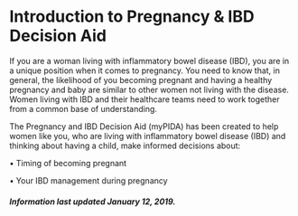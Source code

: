 <h1>Introduction to Pregnancy & IBD Decision Aid</h1>

If you are a woman living with inflammatory bowel disease (IBD), you are in a unique position when it comes to pregnancy. 
You need to know that, in general, the likelihood of you becoming pregnant and having a healthy pregnancy and baby are similar to other women not living with the disease.   
Women living with IBD and their healthcare teams need to work together from a common base of understanding. 

The Pregnancy and IBD Decision Aid (myPIDA) has been created to help women like you, who are living with inflammatory bowel disease (IBD) and thinking about having a child, make informed decisions about: 

• Timing of becoming pregnant

• Your IBD management during pregnancy 


<h5>Information last updated January 12, 2019.</h5>